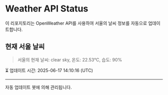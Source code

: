 
# Weather API Status

이 리포지토리는 OpenWeather API를 사용하여 서울의 날씨 정보를 자동으로 업데이트합니다.

## 현재 서울 날씨
> 서울의 현재 날씨: clear sky, 온도: 22.53°C, 습도: 90%

⏳ 업데이트 시간: 2025-06-17 14:10:16 (UTC)

---
자동 업데이트 봇에 의해 관리됩니다.
